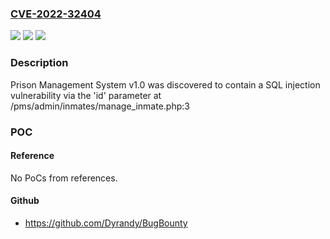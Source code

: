 ### [CVE-2022-32404](https://cve.mitre.org/cgi-bin/cvename.cgi?name=CVE-2022-32404)
![](https://img.shields.io/static/v1?label=Product&message=n%2Fa&color=blue)
![](https://img.shields.io/static/v1?label=Version&message=n%2Fa&color=blue)
![](https://img.shields.io/static/v1?label=Vulnerability&message=n%2Fa&color=brighgreen)

### Description

Prison Management System v1.0 was discovered to contain a SQL injection vulnerability via the 'id' parameter at /pms/admin/inmates/manage_inmate.php:3

### POC

#### Reference
No PoCs from references.

#### Github
- https://github.com/Dyrandy/BugBounty

